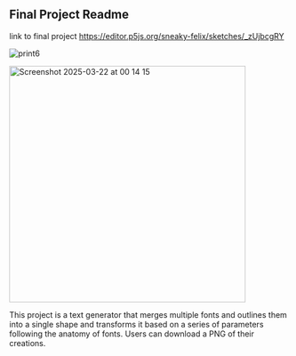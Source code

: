 ## Final Project Readme


link to final project 
https://editor.p5js.org/sneaky-felix/sketches/_zUjbcgRY


![print6](https://github.com/user-attachments/assets/43f7c013-29ce-4201-8984-da68593a0662)

<img width="425" alt="Screenshot 2025-03-22 at 00 14 15" src="https://github.com/user-attachments/assets/50c8f105-13a3-46d3-aec1-885c9fd371c6" />



This project is a text generator that merges multiple fonts and outlines them into a single shape and transforms it based on a series of parameters following the anatomy of fonts. Users can download a PNG of their creations. 
